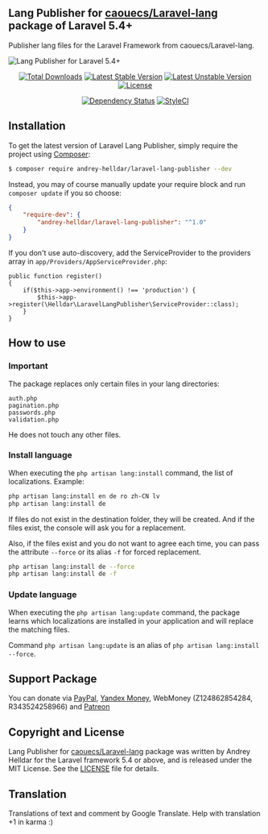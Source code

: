 ## Lang Publisher for [caouecs/Laravel-lang](https://github.com/caouecs/Laravel-lang) package of Laravel 5.4+

Publisher lang files for the Laravel Framework from caouecs/Laravel-lang.

![Lang Publisher for Laravel 5.4+](https://user-images.githubusercontent.com/10347617/35430623-22f24598-028a-11e8-8909-0867d3c3978e.png)

<p align="center">
<a href="https://packagist.org/packages/andrey-helldar/laravel-lang-publisher"><img src="https://img.shields.io/packagist/dt/andrey-helldar/laravel-lang-publisher.svg?style=flat-square" alt="Total Downloads" /></a>
<a href="https://packagist.org/packages/andrey-helldar/laravel-lang-publisher"><img src="https://poser.pugx.org/andrey-helldar/laravel-lang-publisher/v/stable?format=flat-square" alt="Latest Stable Version" /></a>
<a href="https://packagist.org/packages/andrey-helldar/laravel-lang-publisher"><img src="https://poser.pugx.org/andrey-helldar/laravel-lang-publisher/v/unstable?format=flat-square" alt="Latest Unstable Version" /></a>
<a href="https://github.com/andrey-helldar/laravel-lang-publisher"><img src="https://poser.pugx.org/andrey-helldar/laravel-lang-publisher/license?format=flat-square" alt="License" /></a>
</p>


<p align="center">
<a href='https://packagist.org/packages/andrey-helldar/laravel-lang-publisher'><img src='https://img.shields.io/librariesio/github/andrey-helldar/laravel-lang-publisher.svg?style=flat-square' alt="Dependency Status" /></a>
<a href="https://styleci.io/repos/119022335"><img src="https://styleci.io/repos/119022335/shield" alt="StyleCI" /></a>
</p>

## Installation

To get the latest version of Laravel Lang Publisher, simply require the project using [Composer](https://getcomposer.org/):

```bash
$ composer require andrey-helldar/laravel-lang-publisher --dev
```

Instead, you may of course manually update your require block and run `composer update` if you so choose:

```json
{
    "require-dev": {
        "andrey-helldar/laravel-lang-publisher": "^1.0"
    }
}
```

If you don't use auto-discovery, add the ServiceProvider to the providers array in `app/Providers/AppServiceProvider.php`:

    public function register()
    {
        if($this->app->environment() !== 'production') {
        	$this->app->register(\Helldar\LaravelLangPublisher\ServiceProvider::class);
        }
    }


## How to use

### Important

The package replaces only certain files in your lang directories:

```
auth.php
pagination.php
passwords.php
validation.php
```

He does not touch any other files.


### Install language

When executing the `php artisan lang:install` command, the list of localizations. Example:

```bash
php artisan lang:install en de ro zh-CN lv
php artisan lang:install de
```

If files do not exist in the destination folder, they will be created. And if the files exist, the console will ask you for a replacement.

Also, if the files exist and you do not want to agree each time, you can pass the attribute `--force` or its alias `-f` for forced replacement.

```bash
php artisan lang:install de --force
php artisan lang:install de -f
```


### Update language

When executing the `php artisan lang:update` command, the package learns which localizations are installed in your application and will replace the matching files.

Command `php artisan lang:update` is an alias of `php artisan lang:install --force`.


## Support Package

You can donate via [PayPal](https://www.paypal.com/cgi-bin/webscr?cmd=_s-xclick&hosted_button_id=94B8LCPAPJ5VG), [Yandex Money](https://money.yandex.ru/quickpay/shop-widget?account=410012608840929&quickpay=shop&payment-type-choice=on&mobile-payment-type-choice=on&writer=seller&targets=Andrey+Helldar%3A+Open+Source+Projects&targets-hint=&default-sum=&button-text=04&mail=on&successURL=), WebMoney (Z124862854284, R343524258966) and [Patreon](https://www.patreon.com/helldar)

## Copyright and License

Lang Publisher for [caouecs/Laravel-lang](https://github.com/caouecs/Laravel-lang) package was written by Andrey Helldar for the Laravel framework 5.4 or above, and is released under the MIT License. See the [LICENSE](LICENSE) file for details.

## Translation

Translations of text and comment by Google Translate. Help with translation +1 in karma :)

